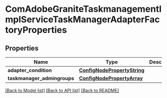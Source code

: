 # ComAdobeGraniteTaskmanagementImplServiceTaskManagerAdapterFactoryProperties

## Properties
Name | Type | Description | Notes
------------ | ------------- | ------------- | -------------
**adapter_condition** | [**ConfigNodePropertyString**](ConfigNodePropertyString.md) |  | [optional] 
**taskmanager_admingroups** | [**ConfigNodePropertyArray**](ConfigNodePropertyArray.md) |  | [optional] 

[[Back to Model list]](../README.md#documentation-for-models) [[Back to API list]](../README.md#documentation-for-api-endpoints) [[Back to README]](../README.md)


